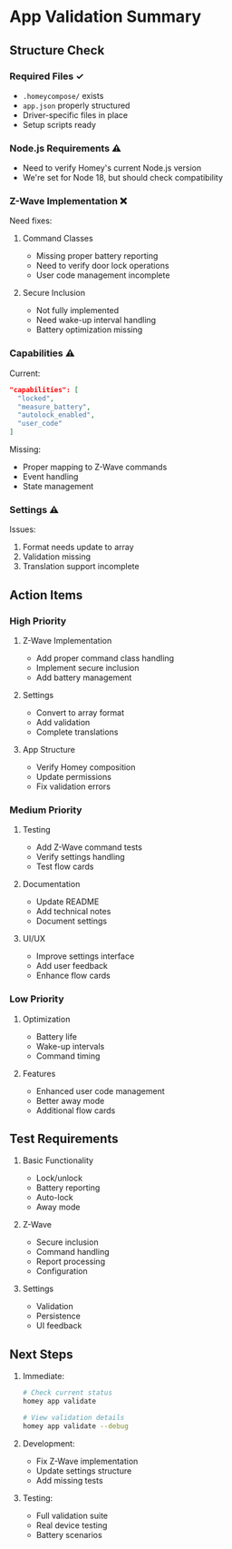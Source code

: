 # App Validation Summary

## Structure Check

### Required Files ✓
- `.homeycompose/` exists
- `app.json` properly structured
- Driver-specific files in place
- Setup scripts ready

### Node.js Requirements ⚠️
- Need to verify Homey's current Node.js version
- We're set for Node 18, but should check compatibility

### Z-Wave Implementation ❌
Need fixes:
1. Command Classes
   - Missing proper battery reporting
   - Need to verify door lock operations
   - User code management incomplete

2. Secure Inclusion
   - Not fully implemented
   - Need wake-up interval handling
   - Battery optimization missing

### Capabilities ⚠️
Current:
```json
"capabilities": [
  "locked",
  "measure_battery",
  "autolock_enabled",
  "user_code"
]
```
Missing:
- Proper mapping to Z-Wave commands
- Event handling
- State management

### Settings ⚠️
Issues:
1. Format needs update to array
2. Validation missing
3. Translation support incomplete

## Action Items

### High Priority
1. Z-Wave Implementation
   - Add proper command class handling
   - Implement secure inclusion
   - Add battery management

2. Settings
   - Convert to array format
   - Add validation
   - Complete translations

3. App Structure 
   - Verify Homey composition
   - Update permissions
   - Fix validation errors

### Medium Priority
1. Testing
   - Add Z-Wave command tests
   - Verify settings handling
   - Test flow cards

2. Documentation
   - Update README
   - Add technical notes
   - Document settings

3. UI/UX
   - Improve settings interface
   - Add user feedback
   - Enhance flow cards

### Low Priority 
1. Optimization
   - Battery life
   - Wake-up intervals
   - Command timing

2. Features
   - Enhanced user code management
   - Better away mode
   - Additional flow cards

## Test Requirements

1. Basic Functionality
   - Lock/unlock
   - Battery reporting
   - Auto-lock
   - Away mode

2. Z-Wave
   - Secure inclusion
   - Command handling
   - Report processing
   - Configuration

3. Settings
   - Validation
   - Persistence
   - UI feedback

## Next Steps

1. Immediate:
   ```bash
   # Check current status
   homey app validate
   
   # View validation details
   homey app validate --debug
   ```

2. Development:
   - Fix Z-Wave implementation
   - Update settings structure
   - Add missing tests

3. Testing:
   - Full validation suite
   - Real device testing
   - Battery scenarios
